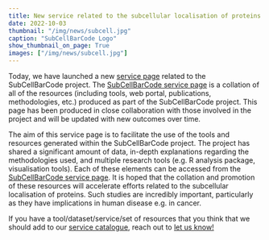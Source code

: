 ```yaml
---
title: New service related to the subcellular localisation of proteins and the outcomes of the SubCellBarCode project.
date: 2022-10-03
thumbnail: "/img/news/subcell.jpg"
caption: "SubCellBarCode Logo"
show_thumbnail_on_page: True
images: ["/img/news/subcell.jpg"]
---
```


Today, we have launched a new [service page](/services/) related to the SubCellBarCode project. The [SubCellBarCode service page](/subcellbarcode/) is a collation of all of the resources (including tools, web portal, publications, methodologies, etc.) produced as part of the SubCellBarCode project. This page has been produced in close collaboration with those involved in the project and will be updated with new outcomes over time.

The aim of this service page is to facilitate the use of the tools and resources generated within the SubCellBarCode project. The project has shared a significant amount of data, in-depth explanations regarding the methodologies used, and multiple research tools (e.g. R analysis package, visualisation tools). Each of these elements can be accessed from the [SubCellBarCode service page](/subcellbarcode/). It is hoped that the collation and promotion of these resources will accelerate efforts related to the subcellular localisation of proteins. Such studies are incredibly important, particularly as they have implications in human disease e.g. in cancer.

If you have a tool/dataset/service/set of resources that you think that we should add to our [service catalogue](/services/), reach out to [let us know!](/contact/)
